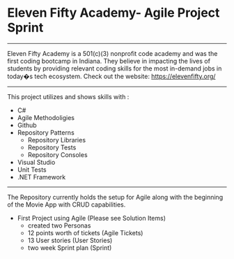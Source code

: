 ﻿# Eleven Fifty Academy- Agile Project Sprint

_____________________________________________________

Eleven Fifty Academy is a 501(c)(3) nonprofit code academy and was the first coding 
bootcamp in Indiana. They believe in impacting the lives of students by providing relevant coding 
skills for the most in-demand jobs in today�s tech ecosystem. Check out the website: <https://elevenfifty.org/>

______________________________________________________________________________________________________________

This project utilizes and shows skills with :
* C#
* Agile Methodoligies
* Github
* Repository Patterns
	- Repository Libraries
	- Repository Tests
	- Repository Consoles
* Visual Studio
* Unit Tests
* .NET Framework

______________________________________________________________________________________________________________

The Repository currently holds the setup for Agile along with the beginning of the Movie App with CRUD capabilities.  

* First Project using Agile (Please see Solution Items)
	- created two Personas 
	- 12 points worth of tickets (Agile Tickets)
	- 13 User stories (User Stories)
	- two week Sprint plan (Sprint)


